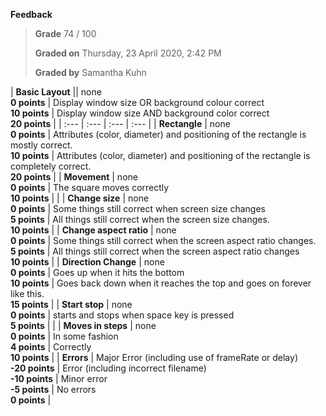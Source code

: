 **Feedback**

> **Grade** 74 / 100
>
> **Graded on** Thursday, 23 April 2020, 2:42 PM
>
> **Graded by** Samantha Kuhn

| **Basic Layout** || none<br>**0 points** | Display window size OR background colour correct<br>**10 points** | Display window size AND background color correct<br>**20 points** |
| :--- | :--- | :--- | :--- |
| **Rectangle** | none<br>**0 points** | Attributes (color, diameter) and positioning of the rectangle is mostly correct.<br>**10 points** | Attributes (color, diameter) and positioning of the rectangle is completely correct.<br>**20 points** |
| **Movement** | none<br>**0 points** | The square moves correctly<br>**10 points** | |
| **Change size** | none<br>**0 points** | Some things still correct when screen size changes<br>**5 points** | All things still correct when the screen size changes.<br>**10 points** |
| **Change aspect ratio** | none<br>**0 points** | Some things still correct when the screen aspect ratio changes.<br>**5 points** | All things still correct when the screen aspect ratio changes<br>**10 points** |
| **Direction Change** | none<br>**0 points** | Goes up when it hits the bottom<br>**10 points** | Goes back down when it reaches the top and goes on forever like this.<br>**15 points** |
| **Start stop** | none<br>**0 points** | starts and stops when space key is pressed<br>**5 points** | |
| **Moves in steps** | none<br>**0 points** | In some fashion<br>**4 points** | Correctly<br>**10 points** |
| **Errors** | Major Error (including use of frameRate or delay)<br>**-20 points** | Error (including incorrect filename)<br>**-10 points** | Minor error<br>**-5 points** | No errors<br>**0 points** |


